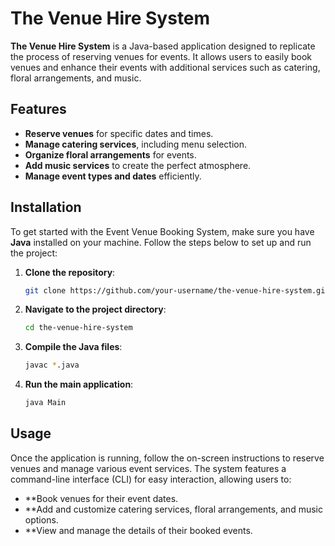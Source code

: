 # The Venue Hire System

**The Venue Hire System** is a Java-based application designed to replicate the process of reserving venues for events. 
It allows users to easily book venues and enhance their events with additional services such as catering, floral arrangements, and music.

## Features
- **Reserve venues** for specific dates and times.
- **Manage catering services**, including menu selection.
- **Organize floral arrangements** for events.
- **Add music services** to create the perfect atmosphere.
- **Manage event types and dates** efficiently.

## Installation

To get started with the Event Venue Booking System, make sure you have **Java** installed on your machine. 
Follow the steps below to set up and run the project:

1. **Clone the repository**:
   ```bash
   git clone https://github.com/your-username/the-venue-hire-system.git

2. **Navigate to the project directory**:
   ```bash   
   cd the-venue-hire-system
   
3. **Compile the Java files**:
   ```bash  
   javac *.java

4. **Run the main application**:
   ```bash
   java Main

## Usage

Once the application is running, follow the on-screen instructions to reserve venues and manage various event services. The system features a command-line interface (CLI) for easy interaction, allowing users to:

- **Book venues for their event dates.
- **Add and customize catering services, floral arrangements, and music options.
- **View and manage the details of their booked events.
